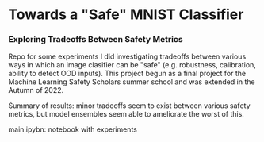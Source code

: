 # Towards a "Safe" MNIST Classifier
### Exploring Tradeoffs Between Safety Metrics

Repo for some experiments I did investigating tradeoffs between various ways in which an image clasifier can be "safe" (e.g. robustness, calibration, ability to detect OOD inputs). This project begun as a final project for the Machine Learning Safety Scholars summer school and was extended in the Autumn of 2022.

Summary of results: minor tradeoffs seem to exist between various safety metrics, but model ensembles seem able to ameliorate the worst of this.

main.ipybn: notebook with experiments
